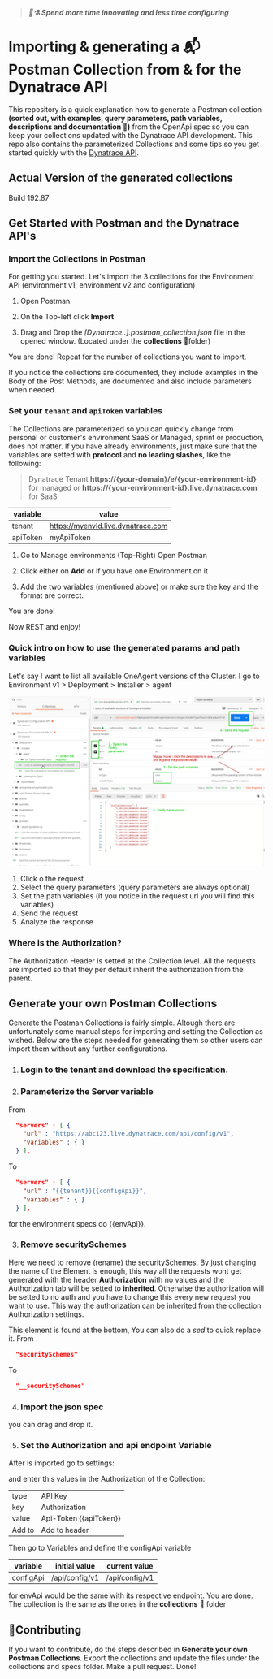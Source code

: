 > ***🥼⚗ Spend more time innovating and less time configuring***

# Importing & generating a 📬 Postman Collection from & for the Dynatrace API 

This repository is a quick explanation how to generate a Postman collection **(sorted out, with examples, query parameters, path variables, descriptions and documentation 📖)** from the OpenApi spec so you can keep your collections updated with the Dynatrace API development. This repo also contains the parameterized Collections and some tips so you get started quickly with the [Dynatrace API](https://www.dynatrace.com/support/help/extend-dynatrace/dynatrace-api/).

## Actual Version of the generated collections
Build 192.87

## Get Started with Postman and the Dynatrace API's

### Import the Collections in Postman

For getting you started. Let's import the 3 collections for the Environment API (environment v1, environment v2 and configuration)

1. Open Postman

2. On the Top-left click **Import**

3. Drag and Drop the *[Dynatrace..].postman_collection.json* file in the opened window. (Located under the **collections** 📁folder)

You are done! Repeat for the number of collections you want to import.

If you notice the collections are documented, they include examples in the Body of the Post Methods, are documented and also include parameters when needed.

### Set your `tenant` and `apiToken` variables

The Collections are parameterized so you can quickly change from personal or customer's environment SaaS or Managed, sprint or production, does not matter. If you have already environments, just make sure that the variables are setted with **protocol** and **no leading slashes**, like the following:

>Dynatrace Tenant **https://{your-domain}/e/{your-environment-id}** for managed or **https://{your-environment-id}.live.dynatrace.com** for SaaS

| variable | value    |
|-------|-----------------|
| tenant  |https://myenvId.live.dynatrace.com  |
| apiToken  | myApiToken    |


1. Go to Manage environments (Top-Right) Open Postman

2. Click either on **Add** or if you have one Environment on it

3. Add the two variables (mentioned above) or make sure the key and the format are correct.

You are done!

Now REST and enjoy! 

### Quick intro on how to use the generated params and path variables

Let's say I want to list all available OneAgent versions of the Cluster. I go to Environment v1 > Deployment > Installer > agent


![Explanation of generated Params and path variables](/images/params-explanation.png)

1. Click o the request
2. Select the query parameters (query parameters are always optional)
3. Set the path variables (if you notice in the request url you will find this variables)
4. Send the request
5. Analyze the response

### Where is the Authorization? 
The Authorization Header is setted at the Collection level. All the requests are imported so that they per default inherit the authorization from the parent. 

## Generate your own Postman Collections
Generate the Postman Collections is fairly simple. Altough there are unfortunately some manual steps for importing and setting the Collection as wished. Below are the steps needed for generating them so other users can import them without any further configurations.

1. ### Login to the tenant and download the specification. 


2. ### Parameterize the Server variable

From
```json
  "servers" : [ {
    "url" : "https://abc123.live.dynatrace.com/api/config/v1",
    "variables" : { }
  } ],
```

To
```json
  "servers" : [ {
    "url" : "{{tenant}}{{configApi}}",
    "variables" : { }
  } ],
```
for the environment specs do {{envApi}}.


3. ### Remove securitySchemes

Here we need to remove (rename) the securitySchemes. By just changing the name of the Element is enough, this way all the requests wont get generated with the header **Authorization** with no values and the Authorization tab will be setted to **inherited**. Otherwise the authorization will be setted to no auth and you have to change this every new request you want to use. This way the authorization can be inherited from the collection Authorization settings.

This element is found at the bottom, You can also do a *sed* to quick replace it.
From
```json
  "securitySchemes" 
```

To
```json
  "__securitySchemes" 
```

4. ### Import the  json spec

you can drag and drop it.

5. ### Set the Authorization and api endpoint Variable

After is imported go to settings:

and enter this values in the Authorization of the Collection:

|       |                |
|-------|-----------------|
| type  | API Key         |
| key   |  Authorization  |
| value | Api-Token {{apiToken}} |
|Add to | Add to header |


Then go to Variables and define the configApi variable


| variable  | initial value    | current value   |
|------------|-----------------|-----------------|
| configApi  | /api/config/v1  |  /api/config/v1 |


for envApi would be the same with its respective endpoint.
You are done. The collection is the same as the ones in the **collections** 📁 folder


## 🤲Contributing
If you want to contribute, do the steps described in  **Generate your own Postman Collections**. Export the collections and update the files under the collections and specs folder. Make a pull request. Done!
